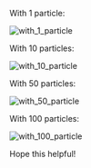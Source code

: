 With 1 particle:

![with_1_particle](https://github.com/user-attachments/assets/11e402b6-7fdb-47f3-b209-aa77837d72ad)

With 10 particles:

![with_10_particle](https://github.com/user-attachments/assets/3c44291e-28b2-4460-8fb8-90ea10941b15)

With 50 particles:

![with_50_particle](https://github.com/user-attachments/assets/d5c85a47-1edd-46f1-8d2f-9c718fabd921)

With 100 particles:

![with_100_particle](https://github.com/user-attachments/assets/11593fee-c171-41c3-ab3a-0f7b42edbb67)

Hope this helpful!



